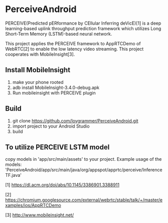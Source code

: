 # PerceiveAndroid

PERCEIVE(Predicted pERformance by CEllular Inferring deVicE)[1] is a deep learning-based uplink
throughput prediction framework which utilizes Long Short-Term Memory (LSTM)-based neural network.

This project applies the PERCEIVE framework to AppRTCDemo of WebRTC[2] to enable the low latency video streaming.
This project cooperates with MobileInsight[3].

## Install MobileInsight
1) make your phone rooted
2) adb install MobileInsight-3.4.0-debug.apk
3) Run mobileinsight with PERCEIVE plugin

## Build
1) git clone https://github.com/lovgrammer/PerceiveAndroid.git
2) import project to your Android Studio
3) build

## To utilize PERCEIVE LSTM model
copy models in 'app/src/main/assets' to your project.
Example usage of the models: 'PerceiveAndroid/app/src/main/java/org/appspot/apprtc/perceive/InferenceTF.java'


[1] https://dl.acm.org/doi/abs/10.1145/3386901.3388911

[2] https://chromium.googlesource.com/external/webrtc/stable/talk/+/master/examples/ios/AppRTCDemo

[3] http://www.mobileinsight.net/
